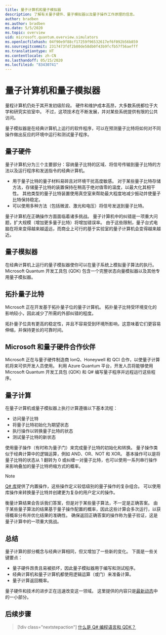 ```yaml
---
title: 量子计算机和量子模拟器
description: 了解有关量子硬件、量子模拟器以及量子操作工作原理的信息。
author: bradben
ms.author: bradben
ms.date: 5/5/2020
ms.topic: overview
uid: microsoft.quantum.overview.simulators
ms.openlocfilehash: 04f90e9f88cf17259f96532617ef6f092b56b859
ms.sourcegitcommit: 2317473fdf2b80de58db0f43b9fcfb57f56aefff
ms.translationtype: HT
ms.contentlocale: zh-CN
ms.lasthandoff: 05/15/2020
ms.locfileid: "83430741"
---
```

# <a name="quantum-computers-and-quantum-simulators"></a>量子计算机和量子模拟器

量程计算机仍处于其开发初级阶段。 硬件和维护成本高昂，大多数系统都位于大学和研究实验室中。 不过，这项技术在不断发展，并对某些系统提供有限的公共访问。

量子模拟器是在经典计算机上运行的软件程序，可以在预测量子比特将如何对不同操作做出反应的环境中运行和测试量子程序。

## <a name="quantum-hardware"></a>量子硬件

量子计算机分为三个主要部分：容纳量子比特的区域、将信号传输到量子比特的方法以及运行程序和发送指令的经典计算机。

- 用于量子比特的量子材料易碎且对环境干扰高度敏感。 对于某些量子比特存储方法，存储量子比特的装置保持在稍高于绝对值零的温度，以最大化其相干性。 其他类型的量子比特装置使用真空室来帮助最大程度地减少振动并使量子比特保持稳定。  
- 可以使用多种方法（包括微波、激光和电压）将信号发送到量子比特。

量子计算机在正确操作方面面临着诸多挑战。 量子计算机中的纠错是一项重大问题，扩大规模（增加更多量子比特）将增加错误率。 由于这些限制，量子台式电脑在将来变得越来越遥远，而商业上可行的基于实验室的量子计算机会变得越来越近。

## <a name="quantum-simulators"></a>量子模拟器

在经典计算机上运行的量子模拟器使你可以在量子系统上模拟量子算法的执行。  Microsoft Quantum 开发工具包 (QDK) 包含一个完整状态向量模拟器以及其他专用量子模拟器。

## <a name="topological-qubit"></a>拓扑量子比特

Microsoft 正在开发基于拓扑量子位的量子计算机。 拓扑量子比特受环境变化的影响较小，因此减少了所需的外部纠错的程度。

拓扑量子位具有更高的稳定性，并且不容易受到环境所影响，这意味着它们更容易伸缩，并保持更长的可靠时间。

## <a name="microsoft-and-quantum-hardware-partnerships"></a>Microsoft 和量子硬件合作伙伴

Microsoft 正在与量子硬件制造商 IonQ、Honeywell 和 QCI 合作，以使量子计算机将来可供开发人员使用。 利用 Azure Quantum 平台，开发人员将能够使用 Microsoft Quantum 开发工具包 (QDK) 和 Q# 编写量子程序并远程运行这些程序。

## <a name="quantum-computations"></a>量子计算

在量子计算机或量子模拟器上执行计算遵循以下基本流程：

- 访问量子比特
- 将量子比特初始化为期望状态
- 执行操作以转换量子比特的状态
- 测试量子比特的新状态

使用量子操作（有时称为量子门）来完成量子比特的初始化和转换。 量子操作类似于经典计算中的逻辑运算，例如 AND、OR、NOT 和 XOR。 基本操作可以是将量子比特的状态从 1 翻转为 0 或纠缠一对量子比特，也可以使用一系列串行操作来影响叠加的量子比特坍缩方式的概率。

> [!NOTE] 
> [Q# 库](xref:microsoft.quantum.libraries)提供了内置操作，这些操作定义较低级别的量子操作的复杂组合。 可以使用库操作来转换量子比特并创建更为复杂的用户定义的操作。  

衡量计算结果会告诉我们答案，但是对于某些量子算法，不一定是正确答案。 由于某些量子算法的结果基于量子操作配置的概率，因此这些计算会多次运行，以获得概率分布并优化结果的准确性。  确保返回正确答案的操作称为量子验证，这是量子计算中的一项重大挑战。

## <a name="summary"></a>总结

量子计算的部分概念与经典计算相同，但又增加了一些新的变化。 下面是一些关键要点：

- 量子硬件昂贵且易被损坏，因此量子模拟器用于编写和测试程序。
- 经典计算机和量子计算机都使用逻辑运算（或门）来准备计算。
- 量子计算返回概率。

量子硬件和技术的进步正在迅速改变这一领域。 这里提供的内容只是[最新动态](https://phys.org/search/?search=quantum+computer&s=0)中的一小部分。

## <a name="next-steps"></a>后续步骤

> [!div class="nextstepaction"]
> [什么是 Q# 编程语言和 QDK？](xref:microsoft.quantum.overview.q-sharp)